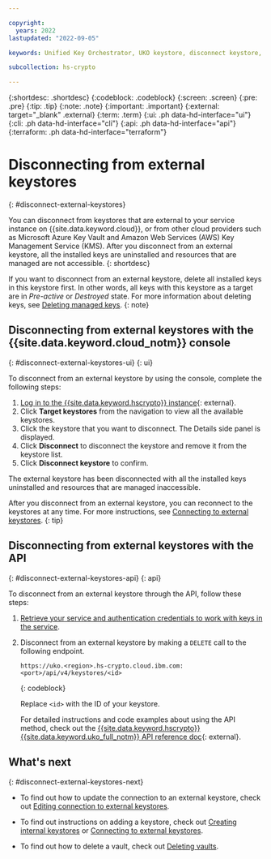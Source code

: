 ```yaml
---

copyright:
  years: 2022
lastupdated: "2022-09-05"

keywords: Unified Key Orchestrator, UKO keystore, disconnect keystore, external keystore, KMS keystore

subcollection: hs-crypto

---
```


{:shortdesc: .shortdesc}
{:codeblock: .codeblock}
{:screen: .screen}
{:pre: .pre}
{:tip: .tip}
{:note: .note}
{:important: .important}
{:external: target="_blank" .external}
{:term: .term}
{:ui: .ph data-hd-interface="ui"}
{:cli: .ph data-hd-interface="cli"}
{:api: .ph data-hd-interface="api"}
{:terraform: .ph data-hd-interface="terraform"}


# Disconnecting from external keystores
{: #disconnect-external-keystores}

You can disconnect from keystores that are external to your service instance on {{site.data.keyword.cloud}}, or from other cloud providers such as Microsoft Azure Key Vault and Amazon Web Services (AWS) Key Management Service (KMS). After you disconnect from an external keystore, all the installed keys are uninstalled and resources that are managed are not accessible.
{: shortdesc}

If you want to disconnect from an external keystore, delete all installed keys in this keystore first. In other words, all keys with this keystore as a target are in _Pre-active_ or _Destroyed_ state. For more information about deleting keys, see [Deleting managed keys](/docs/hs-crypto?topic=hs-crypto-delete-managed-keys).
{: note}


## Disconnecting from external keystores with the {{site.data.keyword.cloud_notm}} console
{: #disconnect-external-keystores-ui}
{: ui}

To disconnect from an external keystore by using the console, complete the following steps:

1. [Log in to the {{site.data.keyword.hscrypto}} instance](https://cloud.ibm.com/login){: external}.
2. Click **Target keystores** from the navigation to view all the available keystores.
3. Click the keystore that you want to disconnect. The Details side panel is displayed.
4. Click **Disconnect** to disconnect the keystore and remove it from the keystore list. 
5. Click **Disconnect keystore** to confirm.

The external keystore has been disconnected with all the installed keys uninstalled and resources that are managed inaccessible.

After you disconnect from an external keystore, you can reconnect to the keystores at any time. For more instructions, see [Connecting to external keystores](/docs/hs-crypto?topic=hs-crypto-connect-external-keystores).
{: tip}

## Disconnecting from external keystores with the API
{: #disconnect-external-keystores-api}
{: api}

To disconnect from an external keystore through the API, follow these steps:

1. [Retrieve your service and authentication credentials to work with keys in the service](/docs/hs-crypto?topic=hs-crypto-set-up-uko-api).
   
2. Disconnect from an external keystore by making a `DELETE` call to the following endpoint.

    ```
    https://uko.<region>.hs-crypto.cloud.ibm.com:<port>/api/v4/keystores/<id>
    ```
    {: codeblock}

    Replace `<id>` with the ID of your keystore.

    For detailed instructions and code examples about using the API method, check out the [{{site.data.keyword.hscrypto}} {{site.data.keyword.uko_full_notm}} API reference doc](/apidocs/uko#delete-keystore){: external}.



## What's next
{: #disconnect-external-keystores-next}

- To find out how to update the connection to an external keystore, check out [Editing connection to external keystores](/docs/hs-crypto?topic=hs-crypto-edit-external-keystore-connection).
  
- To find out instructions on adding a keystore, check out [Creating internal keystores](/docs/hs-crypto?topic=hs-crypto-create-internal-keystores) or [Connecting to external keystores](/docs/hs-crypto?topic=hs-crypto-connect-external-keystores).

- To find out how to delete a vault, check out [Deleting vaults](/docs/hs-crypto?topic=hs-crypto-delete-vaults).

